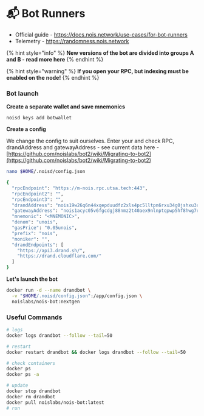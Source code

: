 # 📬 Bot Runners

* Official guide - https://docs.nois.network/use-cases/for-bot-runners
* Telemetry - https://randomness.nois.network

{% hint style="info" %}
**New versions of the bot are divided into groups A and B - read more here**
{% endhint %}

{% hint style="warning" %}
**If you open your RPC, but indexing must be enabled on the node!**
{% endhint %}



### Bot launch

**Create a separate wallet and save mnemonics**

```shell
noisd keys add botwallet
```

**Create a config**

We change the config to suit ourselves. Enter your and check RPC, drandAddress and gatewayAddress - see current data here - [https://github.com/noislabs/bot2/wiki/Migrating-to-bot2](https://github.com/noislabs/bot2/wiki/Migrating-to-bot2)

```bash
nano $HOME/.noisd/config.json
```

```bash
{
  "rpcEndpoint": "https://m-nois.rpc.utsa.tech:443",
  "rpcEndpoint2": "",
  "rpcEndpoint3": "",
  "drandAddress": "nois19w26q6n44xqepduudfz2xls4pc5lltpn6rxu34g0jshxu3rdujzsj7dgu8",
  "gatewayAddress": "nois1acyc05v6fgcdgj88nmz2t40aex9nlnptqpwp5hf8hwg7rhce9uuqgqz5wp",
  "mnemonic": "<MNEMONIC>",
  "denom": "unois",
  "gasPrice": "0.05unois",
  "prefix": "nois",
  "moniker": "",
  "drandEndpoints": [
    "https://api3.drand.sh/",
    "https://drand.cloudflare.com/"
  ]
}
```

**Let's launch the bot**

```bash
docker run -d --name drandbot \
  -v "$HOME/.noisd/config.json":/app/config.json \
  noislabs/nois-bot:nextgen
```



### Useful Commands

```sh
# logs
docker logs drandbot --follow --tail=50

# restart 
docker restart drandbot && docker logs drandbot --follow --tail=50

# check containers
docker ps
docker ps -a

# update
docker stop drandbot
docker rm drandbot
docker pull noislabs/nois-bot:latest
# run
```
